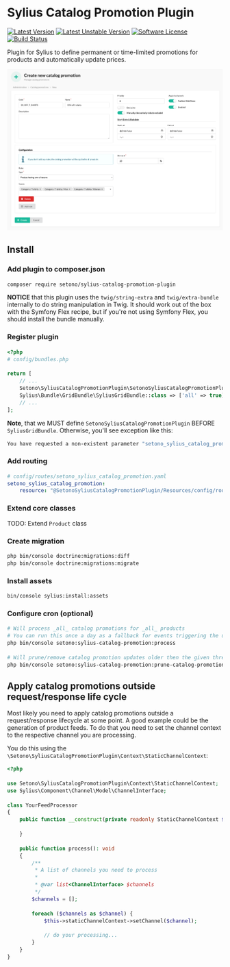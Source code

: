 # Sylius Catalog Promotion Plugin

[![Latest Version][ico-version]][link-packagist]
[![Latest Unstable Version][ico-unstable-version]][link-packagist]
[![Software License][ico-license]](LICENSE)
[![Build Status][ico-github-actions]][link-github-actions]

Plugin for Sylius to define permanent or time-limited promotions for products and automatically update prices.

![Screenshot showing catalog promotions admin page](docs/admin-create.png)

## Install

### Add plugin to composer.json

```bash
composer require setono/sylius-catalog-promotion-plugin
```

**NOTICE** that this plugin uses the `twig/string-extra` and `twig/extra-bundle` internally to do string manipulation in Twig.
It should work out of the box with the Symfony Flex recipe, but if you're not using Symfony Flex, you should install the bundle manually.

### Register plugin

```php
<?php
# config/bundles.php

return [
    // ...
    Setono\SyliusCatalogPromotionPlugin\SetonoSyliusCatalogPromotionPlugin::class => ['all' => true],
    Sylius\Bundle\GridBundle\SyliusGridBundle::class => ['all' => true],
    // ...
];

```

**Note**, that we MUST define `SetonoSyliusCatalogPromotionPlugin` BEFORE `SyliusGridBundle`.
Otherwise, you'll see exception like this:

```bash
You have requested a non-existent parameter "setono_sylius_catalog_promotion.model.catalog_promotion.class".  
```

### Add routing

```yaml
# config/routes/setono_sylius_catalog_promotion.yaml
setono_sylius_catalog_promotion:
    resource: "@SetonoSyliusCatalogPromotionPlugin/Resources/config/routes.yaml"
```

### Extend core classes

TODO: Extend `Product` class

### Create migration

```bash
php bin/console doctrine:migrations:diff
php bin/console doctrine:migrations:migrate
```

### Install assets

```bash
bin/console sylius:install:assets
```

### Configure cron (optional)

```bash
# Will process _all_ catalog promotions for _all_ products
# You can run this once a day as a fallback for events triggering the update process
php bin/console setono:sylius-catalog-promotion:process

# Will prune/remove catalog promotion updates older then the given threshold
php bin/console setono:sylius-catalog-promotion:prune-catalog-promotion-updates
```

## Apply catalog promotions outside request/response life cycle
Most likely you need to apply catalog promotions outside a request/response lifecycle at some point. A good example could
be the generation of product feeds. To do that you need to set the channel context to the respective channel you are processing.

You do this using the `\Setono\SyliusCatalogPromotionPlugin\Context\StaticChannelContext`:

```php
<?php

use Setono\SyliusCatalogPromotionPlugin\Context\StaticChannelContext;
use Sylius\Component\Channel\Model\ChannelInterface;

class YourFeedProcessor
{
    public function __construct(private readonly StaticChannelContext $staticChannelContext) {
    
    }
    
    public function process(): void
    {
        /**
         * A list of channels you need to process
         * 
         * @var list<ChannelInterface> $channels 
         */
        $channels = [];
        
        foreach ($channels as $channel) {
            $this->staticChannelContext->setChannel($channel);
            
            // do your processing...
        }
    }
}
```

[ico-version]: https://poser.pugx.org/setono/sylius-catalog-promotion-plugin/v/stable
[ico-unstable-version]: https://poser.pugx.org/setono/sylius-catalog-promotion-plugin/v/unstable
[ico-license]: https://poser.pugx.org/setono/sylius-catalog-promotion-plugin/license
[ico-github-actions]: https://github.com/Setono/SyliusCatalogPromotionPlugin/workflows/build/badge.svg

[link-packagist]: https://packagist.org/packages/setono/sylius-catalog-promotion-plugin
[link-github-actions]: https://github.com/Setono/SyliusCatalogPromotionPlugin/actions

